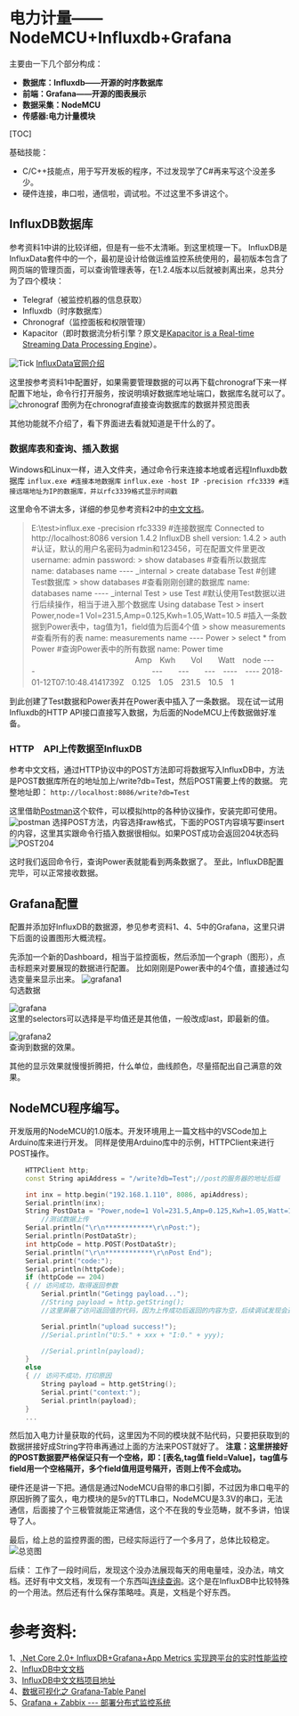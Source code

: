 # 电力计量——NodeMCU+Influxdb+Grafana
主要由一下几个部分构成：

- **数据库：Influxdb——开源的时序数据库**
- **前端：Grafana——开源的图表展示**
- **数据采集：NodeMCU**
- **传感器:电力计量模块**

[TOC]

基础技能：
- C/C++技能点，用于写开发板的程序，不过发现学了C#再来写这个没差多少。
- 硬件连接，串口啦，通信啦，调试啦。不过这里不多讲这个。

## InfluxDB数据库
参考资料1中讲的比较详细，但是有一些不太清晰。到这里梳理一下。
InfluxDB是InfluxData套件中的一个，最初是设计给做运维监控系统使用的，最初版本包含了网页端的管理页面，可以查询管理表等，在1.2.4版本以后就被剥离出来，总共分为了四个模块：
- Telegraf（被监控机器的信息获取）
- Influxdb（时序数据库）
- Chronograf（监控面板和权限管理）
- Kapacitor（即时数据流分析引擎？原文是[Kapacitor is a Real-time Streaming Data Processing Engine](https://www.influxdata.com/time-series-platform/kapacitor/)）。

![Tick](https://i.loli.net/2018/01/12/5a5854f61f380.png)
[InfluxData官网介绍](https://www.influxdata.com/time-series-platform/)


这里按参考资料1中配置好，如果需要管理数据的可以再下载chronograf下来一样配置下地址，命令行打开服务，按说明填好数据库地址端口，数据库名就可以了。
![chronograf](https://i.loli.net/2018/01/12/5a5857ecbaf90.png)
图例为在chronograf直接查询数据库的数据并预览图表

其他功能就不介绍了，看下界面进去看就知道是干什么的了。

### 数据库表和查询、插入数据
Windows和Linux一样，进入文件夹，通过命令行来连接本地或者远程Influxdb数据库
`influx.exe #连接本地数据库`
`influx.exe -host IP -precision rfc3339 #连接远端地址为IP的数据库，并以rfc3339格式显示时间戳`

这里命令不讲太多，详细的参见参考资料2中的[中文文档](https://jasper-zhang1.gitbooks.io/influxdb/content/)。

>E:\test>influx.exe -precision rfc3339
\#连接数据库
Connected to http://localhost:8086 version 1.4.2
InfluxDB shell version: 1.4.2
\> auth
\#认证，默认的用户名密码为admin和123456，可在配置文件里更改
username: admin
password:
\> show databases
\#查看所以数据库
name: databases
name
\----
_internal
\> create database Test
\#创建Test数据库
\> show databases
\#查看刚刚创建的数据库
name: databases
name
\----
_internal
Test
\> use Test
\#默认使用Test数据以进行后续操作，相当于进入那个数据库
Using database Test
\> insert Power,node=1 Vol=231.5,Amp=0.125,Kwh=1.05,Watt=10.5
\#插入一条数据到Power表中，tag值为1，field值为后面4个值
\> show measurements
\#查看所有的表
name: measurements
name
\----
Power
\> select * from Power
\#查询Power表中的所有数据
name: Power
time  　　　　　　　　　    　　　　Amp　Kwh　　Vol　　Watt　node
\----　　　　　　　　　　　　　　　---　　---　　---　----　----
2018-01-12T07:10:48.4141739Z　0.125　1.05　231.5　10.5　1

到此创建了Test数据和Power表并在Power表中插入了一条数据。
现在试一试用Influxdb的HTTP API接口直接写入数据，为后面的NodeMCU上传数据做好准备。

### HTTP　API上传数据至InfluxDB
参考中文文档，通过HTTP协议中的POST方法即可将数据写入InfluxDB中，方法是POST数据库所在的地址加上/write?db=Test，然后POST需要上传的数据。
完整地址即：
`http://localhost:8086/write?db=Test`

这里借助[Postman](https://www.getpostman.com/)这个软件，可以模拟http的各种协议操作，安装完即可使用。
![postman](https://i.loli.net/2018/01/12/5a5867eac7006.png)
选择POST方法，内容选择raw格式，下面的POST内容填写要insert的内容，这里其实跟命令行插入数据很相似。如果POST成功会返回204状态码
![POST204](https://i.loli.net/2018/01/12/5a58696369aaa.png)

这时我们返回命令行，查询Power表就能看到两条数据了。
至此，InfluxDB配置完毕，可以正常接收数据。

## Grafana配置
配置并添加好InfluxDB的数据源，参见参考资料1、4、5中的Grafana，这里只讲下后面的设置图形大概流程。

先添加一个新的Dashboard，相当于监控面板，然后添加一个graph（图形），点击标题来对要展现的数据进行配置。
比如刚刚是Power表中的4个值，直接通过勾选变量来显示出来。
![grafana1](https://i.loli.net/2018/01/12/5a586d1643ae1.jpg)  
勾选数据

![grafana](https://i.loli.net/2018/01/12/5a586d719795d.jpg)  
这里的selectors可以选择是平均值还是其他值，一般改成last，即最新的值。

![grafana2](https://i.loli.net/2018/01/12/5a586de8f094d.jpg)  
查询到数据的效果。

其他的显示效果就慢慢折腾把，什么单位，曲线颜色，尽量搭配出自己满意的效果。

## NodeMCU程序编写。
开发版用的NodeMCU的1.0版本。开发环境用上一篇文档中的VSCode加上Arduino库来进行开发。
同样是使用Arduino库中的示例，HTTPClient来进行POST操作。
```c++
    HTTPClient http;
    const String apiAddress = "/write?db=Test";//post的服务器的地址后缀

    int inx = http.begin("192.168.1.110", 8086, apiAddress);
    Serial.println(inx);
    String PostData = "Power,node=1 Vol=231.5,Amp=0.125,Kwh=1.05,Watt=10.5";
        //测试数据上传
    Serial.println("\r\n************\r\nPost:");
    Serial.println(PostDataStr);
    int httpCode = http.POST(PostDataStr);
    Serial.println("\r\n************\r\nPost End");
    Serial.print("code:");
    Serial.println(httpCode);
    if (httpCode == 204)
    { // 访问成功，取得返回参数
        Serial.println("Getingg payload...");
        //String payload = http.getString();
        //这里屏蔽了访问返回值的代码，因为上传成功后返回的内容为空，后续调试发现会造成bug卡在这一步

        Serial.println("upload success!");
        //Serial.println("U:5." + xxx + "I:0." + yyy);

        //Serial.println(payload);
    }
    else
    { // 访问不成功，打印原因
        String payload = http.getString();
        Serial.print("context:");
        Serial.println(payload);
    }
    ...
```

然后加入电力计量获取的代码，这里因为不同的模块就不贴代码，只要把获取到的数据拼接好成String字符串再通过上面的方法来POST就好了。
**注意：这里拼接好的POST数据要严格保证只有一个空格，即：[表名,tag值 field=Value]，tag值与field用一个空格隔开，多个field值用逗号隔开，否则上传不会成功。**

硬件还是讲一下把。通信是通过NodeMCU自带的串口引脚，不过因为串口电平的原因折腾了蛮久，电力模块的是5v的TTL串口，NodeMCU是3.3V的串口，无法通信，后面接了个三极管就能正常通信，这个不在我的专业范畴，就不多讲，怕误导了人。

最后，给上总的监控界面的图，已经实际运行了一个多月了，总体比较稳定。
![总览图](https://i.loli.net/2018/01/12/5a58731e52e10.jpg)


后续：
工作了一段时间后，发现这个没办法展现每天的用电量哇，没办法，啃文档。还好有中文文档，发现有一个东西叫[连续查询](https://jasper-zhang1.gitbooks.io/influxdb/content/Guide/downsampling_and_retention.html)。这个是在InfluxDB中比较特殊的一个用法。然后还有什么保存策略哇。真是，文档是个好东西。

# 参考资料:
1、[.Net Core 2.0+ InfluxDB+Grafana+App Metrics 实现跨平台的实时性能监控](http://www.cnblogs.com/landonzeng/p/7904402.html)  
2、[InfluxDB中文文档](https://jasper-zhang1.gitbooks.io/influxdb/content/)  
3、[InfluxDB中文文档项目地址](https://github.com/jasper-zhang/influxdb-document-cn)  
4、[数据可视化之 Grafana-Table Panel ](https://testerhome.com/topics/4550?locale=zh-CN)  
5、[Grafana + Zabbix --- 部署分布式监控系统](http://www.cnblogs.com/yyhh/p/4792830.html)  

